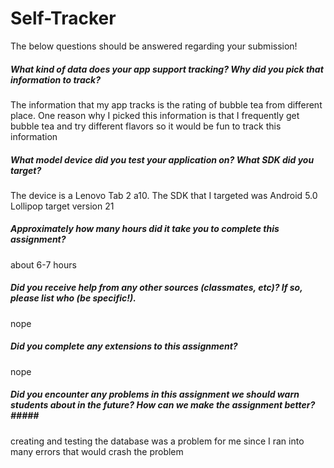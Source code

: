 # Self-Tracker

The below questions should be answered regarding your submission!

##### What kind of data does your app support tracking? Why did you pick that information to track? #####
The information that my app tracks is the rating of bubble tea from different place. One reason why I picked this information
is that I frequently get bubble tea and try different flavors so it would be fun to track this information

##### What model device did you test your application on? What SDK did you target? #####
The device is a Lenovo Tab 2 a10. The SDK that I targeted was Android 5.0 Lollipop target version 21

##### Approximately how many hours did it take you to complete this assignment? #####
about 6-7 hours

##### Did you receive help from any other sources (classmates, etc)? If so, please list who (be specific!). #####
nope

##### Did you complete any extensions to this assignment? #####
nope

##### Did you encounter any problems in this assignment we should warn students about in the future? How can we make the assignment better?#####
creating and testing the database was a problem for me since I ran into many errors that would crash the problem